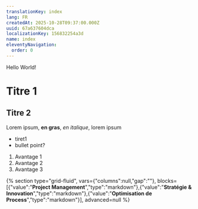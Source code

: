 ```yaml
---
translationKey: index
lang: FR
createdAt: 2025-10-28T09:37:00.000Z
uuid: 67a637604dca
localizationKey: 156832254a3d
name: index
eleventyNavigation:
  order: 0
---
```

Hello World!

# Titre 1

## Titre 2

Lorem ipsum, **en gras**, _en italique_, lorem ipsum

- tiret1
- bullet point?

1. Avantage 1
2. Avantage 2
3. Avantage 3

{% section type="grid-fluid", vars={"columns":null,"gap":""}, blocks=[{"value":"**Project Management**","type":"markdown"},{"value":"**Stratégie & Innovation**","type":"markdown"},{"value":"**Optimisation de Process**","type":"markdown"}], advanced=null %}
